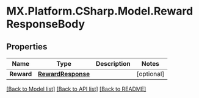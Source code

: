# MX.Platform.CSharp.Model.RewardResponseBody

## Properties

Name | Type | Description | Notes
------------ | ------------- | ------------- | -------------
**Reward** | [**RewardResponse**](RewardResponse.md) |  | [optional] 

[[Back to Model list]](../README.md#documentation-for-models) [[Back to API list]](../README.md#documentation-for-api-endpoints) [[Back to README]](../README.md)

